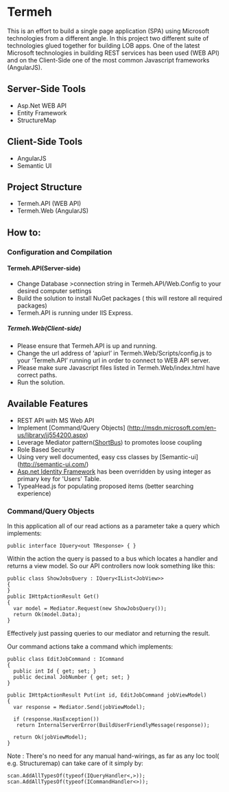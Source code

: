 Termeh
======
   This is an effort to build a single page application (SPA) using Microsoft technologies from a different angle. In this project two different suite of technologies glued together for building LOB apps. One of the latest Microsoft technologies in building REST services has been used (WEB API) and on the Client-Side one of the most common Javascript frameworks (AngularJS). 

## Server-Side Tools
  *	Asp.Net WEB API
  *	Entity Framework 
  *	StructureMap

## Client-Side Tools
  *	AngularJS
  *	Semantic UI

## Project Structure
  *	Termeh.API (WEB API)
  *	Termeh.Web (AngularJS)

## How to:
### Configuration and Compilation
#### Termeh.API(Server-side)
  - Change Database >connection string in Termeh.API/Web.Config to your desired computer settings
  - Build the solution to install NuGet packages ( this will restore all required packages)
  - Termeh.API is running under IIS Express.

##### Termeh.Web(Client-side)
  - Please ensure that Termeh.API is up and running.
  - Change the url address of ‘apiurl’ in Termeh.Web/Scripts/config.js to your ‘Termeh.API’ running url in order to connect to WEB API server.
  - Please make sure Javascript files listed in Termeh.Web/index.html have correct paths.
  - Run the solution.

## Available Features
  - REST API with MS Web API 
  - Implement [Command/Query Objects] (http://msdn.microsoft.com/en-us/library/jj554200.aspx) 
  - Leverage Mediator pattern([ShortBus](https://github.com/mhinze/ShortBus)) to promotes loose coupling 
  - Role Based Security
  - Using very well documented, easy css classes by [Semantic-ui] (http://semantic-ui.com/)
  - [Asp.net Identity Framework](http://www.asp.net/identity) has been overridden by using integer as primary key for 'Users' Table.
  - TypeaHead.js for populating proposed items (better searching experience)
  
  
### Command/Query Objects
In this application all of our read actions as a parameter take a query which implements:

```
public interface IQuery<out TResponse> { }
```
	
Within the action the query is passed to a bus which locates a handler and returns a view model. 
So our API controllers now look something like this:

```
public class ShowJobsQuery : IQuery<IList<JobView>>
{
}
public IHttpActionResult Get()
{
  var model = Mediator.Request(new ShowJobsQuery());
  return Ok(model.Data);
}
```		
	
Effectively just passing queries to our mediator and returning the result.
	
Our command actions take a command which implements:
	
```
public class EditJobCommand : ICommand
{
  public int Id { get; set; }
  public decimal JobNumber { get; set; }
}
		
public IHttpActionResult Put(int id, EditJobCommand jobViewModel)
{
  var response = Mediator.Send(jobViewModel);

  if (response.HasException())
   return InternalServerError(BuildUserFriendlyMessage(response));

  return Ok(jobViewModel);
}
```	
	
Note : There's no need for any manual hand-wirings, as far as any Ioc tool( e.g. Structuremap) can take care of it simply by:
```
scan.AddAllTypesOf(typeof(IQueryHandler<,>));
scan.AddAllTypesOf(typeof(ICommandHandler<>));
```		 